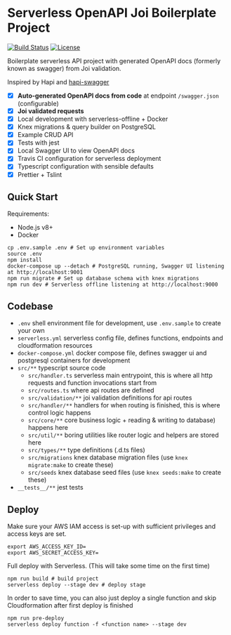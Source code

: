 # Serverless OpenAPI Joi Boilerplate Project
[![Build Status](https://travis-ci.org/anttiviljami/serverless-openapi-joi-boilerplate.svg?branch=master)](https://travis-ci.org/anttiviljami/serverless-openapi-joi-boilerplate) [![License](http://img.shields.io/:license-mit-blue.svg)](http://anttiviljami.mit-license.org)

Boilerplate serverless API project with generated OpenAPI docs (formerly known as swagger) from Joi validation.

Inspired by Hapi and [hapi-swagger](https://github.com/glennjones/hapi-swagger)

- [x] **Auto-generated OpenAPI docs from code** at endpoint `/swagger.json` (configurable)
- [x] **Joi validated requests**
- [x] Local development with serverless-offline + Docker
- [x] Knex migrations & query builder on PostgreSQL
- [x] Example CRUD API
- [x] Tests with jest
- [x] Local Swagger UI to view OpenAPI docs
- [x] Travis CI configuration for serverless deployment
- [x] Typescript configuration with sensible defaults
- [x] Prettier + Tslint

## Quick Start

Requirements:
- Node.js v8+
- Docker

```
cp .env.sample .env # Set up environment variables
source .env
npm install
docker-compose up --detach # PostgreSQL running, Swagger UI listening at http://localhost:9001
npm run migrate # Set up database schema with knex migrations
npm run dev # Serverless offline listening at http://localhost:9000
```

## Codebase

- `.env` shell environment file for development, use `.env.sample` to create your own
- `serverless.yml` serverless config file, defines functions, endpoints and cloudformation resources
- `docker-compose.yml` docker compose file, defines swagger ui and postgresql containers for development
- `src/**` typescript source code
  - `src/handler.ts` serverless main entrypoint, this is where all http requests and function invocations start from
  - `src/routes.ts` where api routes are defined
  - `src/validation/**` joi validation definitions for api routes
  - `src/handler/**` handlers for when routing is finished, this is where control logic happens
  - `src/core/**` core business logic + reading & writing to database) happens here
  - `src/util/**` boring utilities like router logic and helpers are stored here
  - `src/types/**` type definitions (.d.ts files)
  - `src/migrations` knex database migration files (use `knex migrate:make` to create these)
  - `src/seeds` knex database seed files (use `knex seeds:make` to create these)
- `__tests__/**` jest tests

## Deploy

Make sure your AWS IAM access is set-up with sufficient privileges and access keys are set.
```
export AWS_ACCESS_KEY_ID=
export AWS_SECRET_ACCESS_KEY=
```

Full deploy with Serverless. (This will take some time on the first time)
```
npm run build # build project
serverless deploy --stage dev # deploy stage
```

In order to save time, you can also just deploy a single function and skip Cloudformation after first deploy is finished
```
npm run pre-deploy
serverless deploy function -f <function name> --stage dev
```
